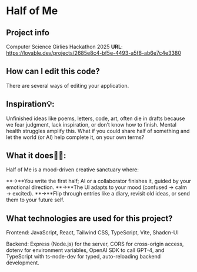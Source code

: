 # Half of Me

## Project info

Computer Science Girlies Hackathon 2025 **URL**: https://lovable.dev/projects/2685e8c4-bf5e-4493-a5f8-ab6e7c4e3380

## How can I edit this code?

There are several ways of editing your application.

## Inspiration💡:

Unfinished ideas like poems, letters, code, art, often die in drafts because we fear judgment, lack inspiration, or don’t know how to finish. Mental health struggles amplify this. What if you could share half of something and let the world (or AI) help complete it, on your own terms?

## What it does🤷‍♀️:

Half of Me is a mood-driven creative sanctuary where:

**->**You write the first half; AI or a collaborator finishes it, guided by your emotional direction.
**->**The UI adapts to your mood (confused → calm → excited).
**->**Flip through entries like a diary, revisit old ideas, or send them to your future self.

## What technologies are used for this project?

Frontend: JavaScript, React, Tailwind CSS, TypeScript, Vite, Shadcn-UI

Backend: Express (Node.js) for the server, CORS for cross-origin access, dotenv for environment variables, OpenAI SDK to call GPT-4, and TypeScript with ts-node-dev for typed, auto-reloading backend development.





